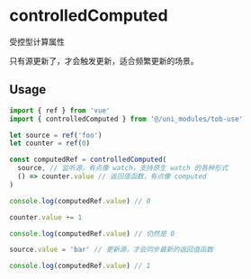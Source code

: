 # controlledComputed

受控型计算属性

只有源更新了，才会触发更新，适合频繁更新的场景。

## Usage

```js
import { ref } from 'vue'
import { controlledComputed } from '@/uni_modules/tob-use'

let source = ref('foo')
let counter = ref(0)

const computedRef = controlledComputed(
  source, // 监听源，有点像 watch，支持原生 watch 的各种形式
  () => counter.value // 返回值函数，有点像 computed
)

console.log(computedRef.value) // 0

counter.value += 1

console.log(computedRef.value) // 仍然是 0

source.value = 'bar' // 更新源，才会同步最新的返回值函数

console.log(computedRef.value) // 1
```

